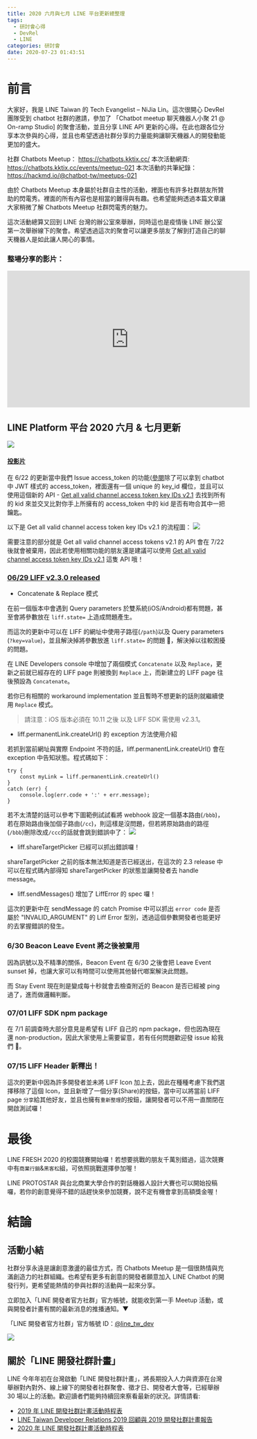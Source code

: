 ```yaml
---
title: 2020 六月與七月 LINE 平台更新總整理
tags:
  - 研討會心得
  - DevRel
  - LINE
categories: 研討會
date: 2020-07-23 01:43:51
---
```


# 前言

大家好，我是 LINE Taiwan 的 Tech Evangelist – NiJia Lin。這次很開心 DevRel 團隊受到 chatbot 社群的邀請，參加了 「Chatbot meetup 聊天機器人小聚 21 @ On-ramp Studio] 的聚會活動，並且分享 LINE API 更新的心得。在此也跟各位分享本次參與的心得，並且也希望透過社群分享的力量能夠讓聊天機器人的開發動能更加的盛大。

社群 Chatbots Meetup： https://chatbots.kktix.cc/
本次活動網頁: https://chatbots.kktix.cc/events/meetup-021
本次活動的共筆紀錄： https://hackmd.io/@chatbot-tw/meetups-021

由於 Chatbots Meetup 本身屬於社群自主性的活動，裡面也有許多社群朋友所贊助的閃電秀。裡面的所有內容也是相當的難得與有趣。也希望能夠透過本篇文章讓大家稍微了解 Chatbots Meetup 社群閃電秀的魅力。

這次活動總算又回到 LINE 台灣的辦公室來舉辦，同時這也是疫情後 LINE 辦公室第一次舉辦線下的聚會。希望透過這次的聚會可以讓更多朋友了解到打造自己的聊天機器人是如此讓人開心的事情。

### 整場分享的影片：

<iframe width="560" height="315" src="https://www.youtube.com/embed/8Lu4LHKSMlo?start=334" frameborder="0" allow="accelerometer; autoplay; encrypted-media; gyroscope; picture-in-picture" allowfullscreen></iframe>
<!-- more -->

## LINE Platform 平台 2020 六月 & 七月更新

![](https://i.imgur.com/0KghM9l.jpg)

#### [投影片](https://speakerdeck.com/line_developers_tw/line-api-platform-update-202007)

<script async class="speakerdeck-embed" data-id="279ac2f6f39348c482533ff9f12568d0" data-ratio="1.77777777777778" src="//speakerdeck.com/assets/embed.js"></script>

在 6/22 的更新當中我們 Issue access_token 的功能([參閱](https://developers.line.biz/en/reference/messaging-api/#issue-channel-access-token-v2-1)除了可以拿到 chatbot 中 JWT 樣式的 access_token，裡面還有一個 unique 的 key_id 欄位，並且可以使用這個新的 API - [Get all valid channel access token key IDs v2.1](https://developers.line.biz/en/reference/messaging-api/#get-all-valid-channel-access-token-key-ids-v2-1) 去找到所有的 kid 來並交叉比對你手上所擁有的 access_token 中的 kid 是否有吻合其中一把鑰匙。

以下是 Get all valid channel access token key IDs v2.1 的流程圖：
![](https://i.imgur.com/LEAYqrL.png)

<script async class="speakerdeck-embed" data-slide="3" data-id="279ac2f6f39348c482533ff9f12568d0" data-ratio="1.77777777777778" src="//speakerdeck.com/assets/embed.js"></script>

需要注意的部分就是 Get all valid channel access tokens v2.1 的 API 會在 7/22 後就會被棄用，因此若使用相關功能的朋友還是建議可以使用 [Get all valid channel access token key IDs v2.1](https://developers.line.biz/en/reference/messaging-api/#get-all-valid-channel-access-token-key-ids-v2-1) 這隻 API 哦！

### [06/29 LIFF v2.3.0 released](https://developers.line.biz/en/news/2020/06/29/release-liff-2.3/)

- Concatenate & Replace 模式

<script async class="speakerdeck-embed" data-slide="5" data-id="279ac2f6f39348c482533ff9f12568d0" data-ratio="1.77777777777778" src="//speakerdeck.com/assets/embed.js"></script>

在前一個版本中會遇到 Query parameters 於雙系統(iOS/Android)都有問題，甚至會將參數放在 `liff.state=` 上造成問題產生。

而這次的更新中可以在 LIFF 的網址中使用子路徑(`/path`)以及 Query parameters (`?key=value`)，並且解決掉將參數放進 `liff.state=` 的問題 ，解決掉以往較困擾的問題。

在 LINE Developers console 中增加了兩個模式 `Concatenate` 以及 `Replace`，更新之前就已經存在的 LIFF page 則被換到 `Replace` 上，而新建立的 LIFF page 往後預設為 `Concatenate`。

若你已有相關的 workaround implementation 並且暫時不想更新的話則就繼續使用 `Replace` 模式。

> 請注意：iOS 版本必須在 10.11 之後 以及 LIFF SDK 需使用 v2.3.1。

- liff.permanentLink.createUrl() 的 exception 方法使用介紹

若抓到當前網址與實際 Endpoint 不符的話，liff.permanentLink.createUrl() 會在 exception 中告知狀態。程式碼如下：

```
try {
    const myLink = liff.permanentLink.createUrl()
}
catch (err) {
    console.log(err.code + ':' + err.message);
}
```

若不太清楚的話可以參考下圖範例試試看將 webhook 設定一個基本路由(`/bbb`)，若在原始路由後加個子路由(`/cc`)，則這樣是沒問題，但若將原始路由的路徑(`/bbb`)刪除改成`/ccc`的話就會跳到錯誤中了：
![](https://i.imgur.com/Fb1pRy6.png)

- liff.shareTargetPicker 已經可以抓出錯誤囉！

<script async class="speakerdeck-embed" data-slide="8" data-id="279ac2f6f39348c482533ff9f12568d0" data-ratio="1.77777777777778" src="//speakerdeck.com/assets/embed.js"></script>

shareTargetPicker 之前的版本無法知道是否已經送出，在這次的 2.3 release 中可以在程式碼內部得知 shareTargetPicker 的狀態並讓開發者去 handle message。

- liff.sendMessages() 增加了 LiffError 的 spec 囉！

<script async class="speakerdeck-embed" data-slide="11" data-id="279ac2f6f39348c482533ff9f12568d0" data-ratio="1.77777777777778" src="//speakerdeck.com/assets/embed.js"></script>

這次的更新中在 sendMessage 的 catch Promise 中可以抓出 `error code` 是否屬於 "INVALID_ARGUMENT" 的 Liff Error 型別，透過這個參數開發者也能更好的去掌握錯誤的發生。

### 6/30 Beacon Leave Event 將之後被棄用

因為訊號以及不精準的關係，Beacon Event 在 6/30 之後會把 Leave Event sunset 掉，也讓大家可以有時間可以使用其他替代啷案解決此問題。

而 Stay Event 現在則是變成每十秒就會去檢查附近的 Beacon 是否已經被 ping 過了，進而做邏輯判斷。

### 07/01 LIFF SDK npm package

在 7/1 前調查時大部分意見是希望有 LIFF 自己的 npm package，但也因為現在還 non-production，因此大家使用上需要留意，若有任何問題歡迎發 issue 給我們 🙂。

### 07/15 LIFF Header 新釋出！

<script async class="speakerdeck-embed" data-slide="14" data-id="279ac2f6f39348c482533ff9f12568d0" data-ratio="1.77777777777778" src="//speakerdeck.com/assets/embed.js"></script>

這次的更新中因為許多開發者並未將 LIFF Icon 加上去，因此在種種考慮下我們選擇移除了這個 Icon，並且新增了一個分享(Share)的按鈕，當中可以將當前 LIFF page `分享`給其他好友，並且也擁有`重新整理`的按鈕，讓開發者可以不用一直關閉在開啟測試囉！

# 最後

LINE FRESH 2020 的校園競賽開始囉！若想要挑戰的朋友千萬別錯過，這次競賽中有`商業行銷`&`黑客松`組，可依照挑戰選擇參加喔！

<script async class="speakerdeck-embed" data-slide="15" data-id="279ac2f6f39348c482533ff9f12568d0" data-ratio="1.77777777777778" src="//speakerdeck.com/assets/embed.js"></script>

LINE PROTOSTAR 與台北商業大學合作的對話機器人設計大賽也可以開始投稿囉，若你的創意覺得不錯的話趕快來參加競賽，說不定有機會拿到高額獎金喔！

<script async class="speakerdeck-embed" data-slide="16" data-id="279ac2f6f39348c482533ff9f12568d0" data-ratio="1.77777777777778" src="//speakerdeck.com/assets/embed.js"></script>

# 結論

## 活動小結

社群分享永遠是讓創意激盪的最佳方式，而 Chatbots Meetup 是一個很熱情與充滿創造力的社群組織。也希望有更多有創意的開發者願意加入 LINE Chatbot 的開發行列，更希望能熱情的參與社群的活動與一起來分享。

立即加入「LINE 開發者官方社群」官方帳號，就能收到第一手 Meetup 活動，或與開發者計畫有關的最新消息的推播通知。▼

「LINE 開發者官方社群」官方帳號 ID：[@line_tw_dev](https://lin.ee/s5RsZHo)

![](http://www.evanlin.com/images/2020/line-tw-dev-qr.png)

## 關於「LINE 開發社群計畫」

LINE 今年年初在台灣啟動「LINE 開發社群計畫」，將長期投入人力與資源在台灣舉辦對內對外、線上線下的開發者社群聚會、徵才日、開發者大會等，已經舉辦 30 場以上的活動。歡迎讀者們能夠持續回來察看最新的狀況。詳情請看:

- [2019 年 LINE 開發社群計畫活動時程表](https://engineering.linecorp.com/zh-hant/blog/line-taiwan-developer-relations-2019-plan/)
- [LINE Taiwan Developer Relations 2019 回顧與 2019 開發社群計畫報告](https://engineering.linecorp.com/zh-hant/blog/line-taiwan-developer-relations-2019/)
- [2020 年 LINE 開發社群計畫活動時程表](https://engineering.linecorp.com/zh-hant/blog/2020-line-tw-devrel/)
